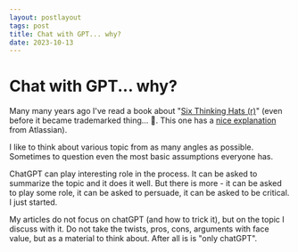 ```yaml
---
layout: postlayout
tags: post
title: Chat with GPT... why?
date: 2023-10-13
---
```


# Chat with GPT... why?

Many many years ago I've read a book about "[Six Thinking Hats (r)](https://www.debonogroup.com/services/core-programs/six-thinking-hats/)" (even before it became trademarked thing... 🙈. This one has a [nice explanation](https://www.atlassian.com/blog/productivity/six-thinking-hats) from Atlassian).

I like to think about various topic from as many angles as possible. Sometimes to question even the most basic assumptions everyone has.

ChatGPT can play interesting role in the process. It can be asked to summarize the topic and it does it well. But there is more - it can be asked to play some role, it can be asked to persuade, it can be asked to be critical. I just started.

My articles do not focus on chatGPT (and how to trick it), but on the topic I discuss with it. Do not take the twists, pros, cons, arguments with face value, but as a material to think about. After all is is "only chatGPT".


